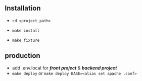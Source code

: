 ## Installation

- `cd <project_path>`

- `make install`
- `make fixture`

## production

- add .env.local for ***front project*** & ***backend project***
- `make deploy` or `make deploy BASE=<alias set apache .conf>`